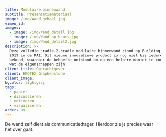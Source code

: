 ```yaml
---
title: Modulaire binnenwand.
subtitle: Presentatiemateriaal
image: /img/Wand_geheel.jpg
vimeo_id:
images:
  - image: /img/Wand_detail.jpg
  - image: /img/Wand op beurs.jpg
  - image: /img/Wand_detail2.jpg
description: >-
  Deze volledig cradle-2-cradle modulaire binnenwand stond op Building Holland
  2019 in de RAI. Dit nieuwe innovatieve product is nog niet bij iedereen
  bekend, waardoor de behoefte ontstond om op een heldere manier te communiceren
  wat de eigenschappen zijn.
client_title: Opdrachtgever
client: EKOTEX Graphenstone
client_image:
bgcolor: lightgray
tags:
  - papier
  - discussieren
  - motiveren
  - visualiseren
order: 39
---
```


De wand zelf dient als communicatiedrager. Hierdoor zie je precies waar het over gaat.